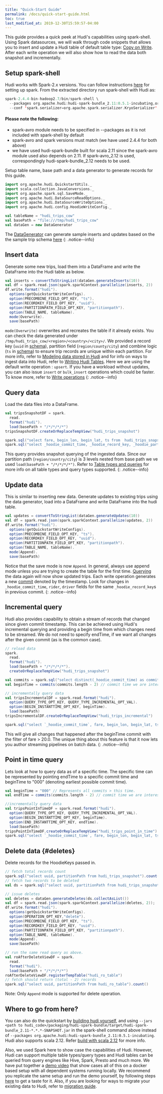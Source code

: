 ```yaml
---
title: "Quick-Start Guide"
permalink: /docs/quick-start-guide.html
toc: true
last_modified_at: 2019-12-30T15:59:57-04:00
---
```


This guide provides a quick peek at Hudi's capabilities using spark-shell. Using Spark datasources, we will walk through 
code snippets that allows you to insert and update a Hudi table of default table type: 
[Copy on Write](/docs/concepts.html#copy-on-write-table). 
After each write operation we will also show how to read the data both snapshot and incrementally.

## Setup spark-shell

Hudi works with Spark-2.x versions. You can follow instructions [here](https://spark.apache.org/downloads.html) for setting up spark. 
From the extracted directory run spark-shell with Hudi as:

```scala
spark-2.4.4-bin-hadoop2.7/bin/spark-shell \
  --packages org.apache.hudi:hudi-spark-bundle_2.11:0.5.1-incubating,org.apache.spark:spark-avro_2.11:2.4.4 \
  --conf 'spark.serializer=org.apache.spark.serializer.KryoSerializer'
```

<div class="notice--info">
  <h4>Please note the following: </h4>
<ul>
  <li>spark-avro module needs to be specified in --packages as it is not included with spark-shell by default</li>
  <li>spark-avro and spark versions must match (we have used 2.4.4 for both above)</li>
  <li>we have used hudi-spark-bundle built for scala 2.11 since the spark-avro module used also depends on 2.11. 
         If spark-avro_2.12 is used, correspondingly hudi-spark-bundle_2.12 needs to be used. </li>
</ul>
</div>

Setup table name, base path and a data generator to generate records for this guide.

```scala
import org.apache.hudi.QuickstartUtils._
import scala.collection.JavaConversions._
import org.apache.spark.sql.SaveMode._
import org.apache.hudi.DataSourceReadOptions._
import org.apache.hudi.DataSourceWriteOptions._
import org.apache.hudi.config.HoodieWriteConfig._

val tableName = "hudi_trips_cow"
val basePath = "file:///tmp/hudi_trips_cow"
val dataGen = new DataGenerator
```

The [DataGenerator](https://github.com/apache/incubator-hudi/blob/master/hudi-spark/src/main/java/org/apache/hudi/QuickstartUtils.java#L50) 
can generate sample inserts and updates based on the the sample trip schema [here](https://github.com/apache/incubator-hudi/blob/master/hudi-spark/src/main/java/org/apache/hudi/QuickstartUtils.java#L57)
{: .notice--info}


## Insert data

Generate some new trips, load them into a DataFrame and write the DataFrame into the Hudi table as below.

```scala
val inserts = convertToStringList(dataGen.generateInserts(10))
val df = spark.read.json(spark.sparkContext.parallelize(inserts, 2))
df.write.format("hudi").
  options(getQuickstartWriteConfigs).
  option(PRECOMBINE_FIELD_OPT_KEY, "ts").
  option(RECORDKEY_FIELD_OPT_KEY, "uuid").
  option(PARTITIONPATH_FIELD_OPT_KEY, "partitionpath").
  option(TABLE_NAME, tableName).
  mode(Overwrite).
  save(basePath)
``` 

`mode(Overwrite)` overwrites and recreates the table if it already exists.
You can check the data generated under `/tmp/hudi_trips_cow/<region>/<country>/<city>/`. We provided a record key 
(`uuid` in [schema](https://github.com/apache/incubator-hudi/blob/master/hudi-spark/src/main/java/org/apache/hudi/QuickstartUtils.java#L58)), partition field (`region/county/city`) and combine logic (`ts` in 
[schema](https://github.com/apache/incubator-hudi/blob/master/hudi-spark/src/main/java/org/apache/hudi/QuickstartUtils.java#L58)) to ensure trip records are unique within each partition. For more info, refer to 
[Modeling data stored in Hudi](https://cwiki.apache.org/confluence/pages/viewpage.action?pageId=113709185#FAQ-HowdoImodelthedatastoredinHudi)
and for info on ways to ingest data into Hudi, refer to [Writing Hudi Tables](/docs/writing_data.html).
Here we are using the default write operation : `upsert`. If you have a workload without updates, you can also issue 
`insert` or `bulk_insert` operations which could be faster. To know more, refer to [Write operations](/docs/writing_data#write-operations)
{: .notice--info}
 
## Query data 

Load the data files into a DataFrame.

```scala
val tripsSnapshotDF = spark.
  read.
  format("hudi").
  load(basePath + "/*/*/*/*")
tripsSnapshotDF.createOrReplaceTempView("hudi_trips_snapshot")

spark.sql("select fare, begin_lon, begin_lat, ts from  hudi_trips_snapshot where fare > 20.0").show()
spark.sql("select _hoodie_commit_time, _hoodie_record_key, _hoodie_partition_path, rider, driver, fare from  hudi_trips_snapshot").show()
```

This query provides snapshot querying of the ingested data. Since our partition path (`region/country/city`) is 3 levels nested 
from base path we ve used `load(basePath + "/*/*/*/*")`. 
Refer to [Table types and queries](/docs/concepts#table-types--queries) for more info on all table types and query types supported.
{: .notice--info}

## Update data

This is similar to inserting new data. Generate updates to existing trips using the data generator, load into a DataFrame 
and write DataFrame into the hudi table.

```scala
val updates = convertToStringList(dataGen.generateUpdates(10))
val df = spark.read.json(spark.sparkContext.parallelize(updates, 2))
df.write.format("hudi").
  options(getQuickstartWriteConfigs).
  option(PRECOMBINE_FIELD_OPT_KEY, "ts").
  option(RECORDKEY_FIELD_OPT_KEY, "uuid").
  option(PARTITIONPATH_FIELD_OPT_KEY, "partitionpath").
  option(TABLE_NAME, tableName).
  mode(Append).
  save(basePath)
```

Notice that the save mode is now `Append`. In general, always use append mode unless you are trying to create the table for the first time.
[Querying](#query-data) the data again will now show updated trips. Each write operation generates a new [commit](http://hudi.incubator.apache.org/docs/concepts.html) 
denoted by the timestamp. Look for changes in `_hoodie_commit_time`, `rider`, `driver` fields for the same `_hoodie_record_key`s in previous commit. 
{: .notice--info}

## Incremental query

Hudi also provides capability to obtain a stream of records that changed since given commit timestamp. 
This can be achieved using Hudi's incremental querying and providing a begin time from which changes need to be streamed. 
We do not need to specify endTime, if we want all changes after the given commit (as is the common case). 

```scala
// reload data
spark.
  read.
  format("hudi").
  load(basePath + "/*/*/*/*").
  createOrReplaceTempView("hudi_trips_snapshot")

val commits = spark.sql("select distinct(_hoodie_commit_time) as commitTime from  hudi_trips_snapshot order by commitTime").map(k => k.getString(0)).take(50)
val beginTime = commits(commits.length - 2) // commit time we are interested in

// incrementally query data
val tripsIncrementalDF = spark.read.format("hudi").
  option(QUERY_TYPE_OPT_KEY, QUERY_TYPE_INCREMENTAL_OPT_VAL).
  option(BEGIN_INSTANTTIME_OPT_KEY, beginTime).
  load(basePath)
tripsIncrementalDF.createOrReplaceTempView("hudi_trips_incremental")

spark.sql("select `_hoodie_commit_time`, fare, begin_lon, begin_lat, ts from  hudi_trips_incremental where fare > 20.0").show()
``` 

This will give all changes that happened after the beginTime commit with the filter of fare > 20.0. The unique thing about this
feature is that it now lets you author streaming pipelines on batch data.
{: .notice--info}

## Point in time query

Lets look at how to query data as of a specific time. The specific time can be represented by pointing endTime to a 
specific commit time and beginTime to "000" (denoting earliest possible commit time). 

```scala
val beginTime = "000" // Represents all commits > this time.
val endTime = commits(commits.length - 2) // commit time we are interested in

//incrementally query data
val tripsPointInTimeDF = spark.read.format("hudi").
  option(QUERY_TYPE_OPT_KEY, QUERY_TYPE_INCREMENTAL_OPT_VAL).
  option(BEGIN_INSTANTTIME_OPT_KEY, beginTime).
  option(END_INSTANTTIME_OPT_KEY, endTime).
  load(basePath)
tripsPointInTimeDF.createOrReplaceTempView("hudi_trips_point_in_time")
spark.sql("select `_hoodie_commit_time`, fare, begin_lon, begin_lat, ts from  hudi_trips_point_in_time where fare > 20.0").show()
```

## Delete data {#deletes}
Delete records for the HoodieKeys passed in.

```scala
// fetch total records count
spark.sql("select uuid, partitionPath from hudi_trips_snapshot").count()
// fetch two records to be deleted
val ds = spark.sql("select uuid, partitionPath from hudi_trips_snapshot").limit(2)

// issue deletes
val deletes = dataGen.generateDeletes(ds.collectAsList())
val df = spark.read.json(spark.sparkContext.parallelize(deletes, 2));
df.write.format("hudi").
  options(getQuickstartWriteConfigs).
  option(OPERATION_OPT_KEY,"delete").
  option(PRECOMBINE_FIELD_OPT_KEY, "ts").
  option(RECORDKEY_FIELD_OPT_KEY, "uuid").
  option(PARTITIONPATH_FIELD_OPT_KEY, "partitionpath").
  option(TABLE_NAME, tableName).
  mode(Append).
  save(basePath)

// run the same read query as above.
val roAfterDeleteViewDF = spark.
  read.
  format("hudi").
  load(basePath + "/*/*/*/*")
roAfterDeleteViewDF.registerTempTable("hudi_ro_table")
// fetch should return (total - 2) records
spark.sql("select uuid, partitionPath from hudi_ro_table").count()
```
Note: Only `Append` mode is supported for delete operation.

## Where to go from here?

You can also do the quickstart by [building hudi yourself](https://github.com/apache/incubator-hudi#building-apache-hudi-from-source), 
and using `--jars <path to hudi_code>/packaging/hudi-spark-bundle/target/hudi-spark-bundle_2.11-*.*.*-SNAPSHOT.jar` in the spark-shell command above
instead of `--packages org.apache.hudi:hudi-spark-bundle_2.11:0.5.1-incubating`. Hudi also supports scala 2.12. Refer [build with scala 2.12](https://github.com/apache/incubator-hudi#build-with-scala-212)
for more info.

Also, we used Spark here to show case the capabilities of Hudi. However, Hudi can support multiple table types/query types and 
Hudi tables can be queried from query engines like Hive, Spark, Presto and much more. We have put together a 
[demo video](https://www.youtube.com/watch?v=VhNgUsxdrD0) that show cases all of this on a docker based setup with all 
dependent systems running locally. We recommend you replicate the same setup and run the demo yourself, by following 
steps [here](/docs/docker_demo.html) to get a taste for it. Also, if you are looking for ways to migrate your existing data 
to Hudi, refer to [migration guide](/docs/migration_guide.html). 
